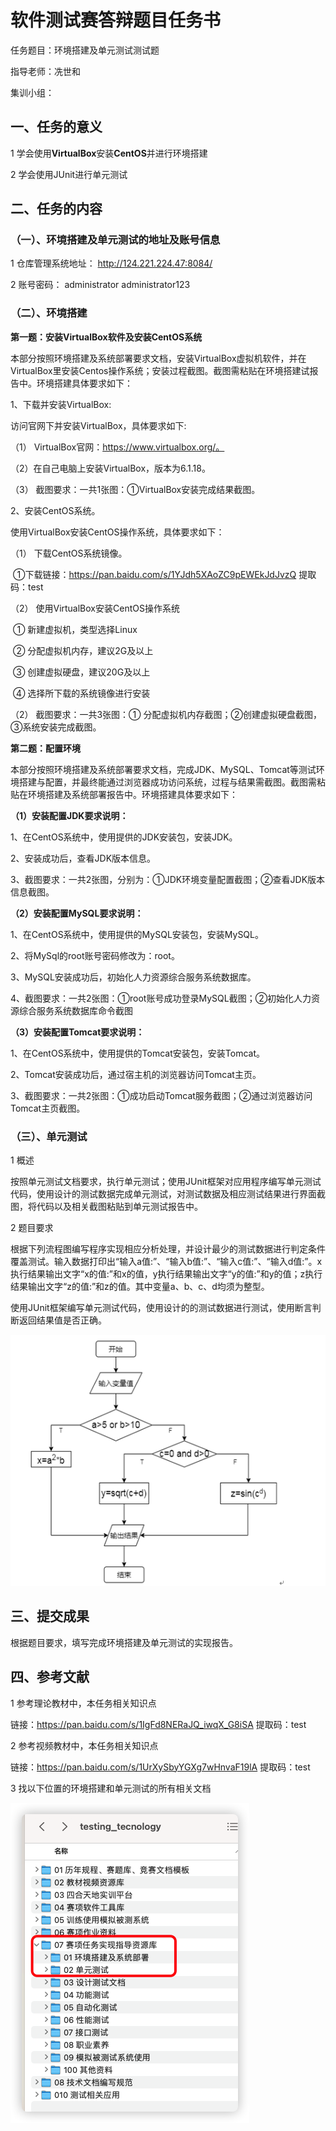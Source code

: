 # 软件测试赛答辩题目任务书

任务题目：环境搭建及单元测试测试题

指导老师：冼世和

集训小组：

## 一、任务的意义

1 学会使用**VirtualBox**安装**CentOS**并进行环境搭建

2 学会使用JUnit进行单元测试



## 二、任务的内容

### **（一）、环境搭建及单元测试的地址及账号信息**

1 仓库管理系统地址：
http://124.221.224.47:8084/

2 账号密码：
administrator
administrator123

### **（二）、环境搭建**

**第一题：安装VirtualBox软件及安装CentOS系统**

本部分按照环境搭建及系统部署要求文档，安装VirtualBox虚拟机软件，并在VirtualBox里安装Centos操作系统；安装过程截图。截图需粘贴在环境搭建试报告中。环境搭建具体要求如下：

1、下载并安装VirtualBox:

访问官网下并安装VirtualBox，具体要求如下:

（1） VirtualBox官网：https://www.virtualbox.org/。

（2）在自己电脑上安装VirtualBox，版本为6.1.18。

（3） 截图要求：一共1张图：①VirtualBox安装完成结果截图。

2、安装CentOS系统。

使用VirtualBox安装CentOS操作系统，具体要求如下：

（1） 下载CentOS系统镜像。

​			①下载链接：https://pan.baidu.com/s/1YJdh5XAoZC9pEWEkJdJvzQ 提取码：test 

（2） 使用VirtualBox安装CentOS操作系统

​			① 新建虚拟机，类型选择Linux

​			② 分配虚拟机内存，建议2G及以上

​			③ 创建虚拟硬盘，建议20G及以上

​			④ 选择所下载的系统镜像进行安装

（2） 截图要求：一共3张图：① 分配虚拟机内存截图；②创建虚拟硬盘截图，③系统安装完成截图。



**第二题：配置环境**

本部分按照环境搭建及系统部署要求文档，完成JDK、MySQL、Tomcat等测试环境搭建与配置，并最终能通过浏览器成功访问系统，过程与结果需截图。截图需粘贴在环境搭建及系统部署报告中。环境搭建具体要求如下：

**（1）安装配置JDK要求说明：** 

1、在CentOS系统中，使用提供的JDK安装包，安装JDK。

2、安装成功后，查看JDK版本信息。

3、截图要求：一共2张图，分别为：①JDK环境变量配置截图；②查看JDK版本信息截图。

 

**（2）安装配置MySQL要求说明：** 

1、在CentOS系统中，使用提供的MySQL安装包，安装MySQL。

2、将MySql的root账号密码修改为：root。

3、MySQL安装成功后，初始化人力资源综合服务系统数据库。

4、截图要求：一共2张图：①root账号成功登录MySQL截图；②初始化人力资源综合服务系统数据库命令截图

 

**（3）安装配置Tomcat要求说明：** 

1、在CentOS系统中，使用提供的Tomcat安装包，安装Tomcat。

2、Tomcat安装成功后，通过宿主机的浏览器访问Tomcat主页。

3、截图要求：一共2张图：①成功启动Tomcat服务截图；②通过浏览器访问Tomcat主页截图。



### **（三）、单元测试**

1 概述

按照单元测试文档要求，执行单元测试；使用JUnit框架对应用程序编写单元测试代码，使用设计的测试数据完成单元测试，对测试数据及相应测试结果进行界面截图，将代码以及相关截图粘贴到单元测试报告中。

2 题目要求

​		根据下列流程图编写程序实现相应分析处理，并设计最少的测试数据进行判定条件覆盖测试。输入数据打印出“输入a值:”、“输入b值:”、“输入c值:”、“输入d值:”。x执行结果输出文字“x的值:”和x的值，y执行结果输出文字“y的值:”和y的值；z执行结果输出文字“z的值:”和z的值。其中变量a、b、c、d均须为整型。

​		使用JUnit框架编写单元测试代码，使用设计的的测试数据进行测试，使用断言判断返回结果值是否正确。

![image-20221107200503064](软件测试赛答辩题目任务书模板-环境搭建及单元测试.assets/image-20221107200503064.png)



## 三、提交成果

根据题目要求，填写完成环境搭建及单元测试的实现报告。



## 四、参考文献

1 参考理论教材中，本任务相关知识点

链接：https://pan.baidu.com/s/1IgFd8NERaJQ_iwqX_G8iSA 
提取码：test 

2 参考视频教材中，本任务相关知识点

链接：https://pan.baidu.com/s/1UrXySbyYGXg7wHnvaF19lA 
提取码：test 

3 找以下位置的环境搭建和单元测试的所有相关文档

![image-20221107173742324](./软件测试赛答辩题目任务书模板-环境搭建及单元测试.assets/image-20221107173742324.png)





